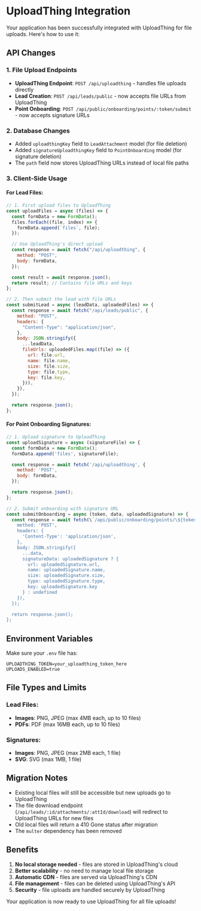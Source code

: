 # UploadThing Integration

Your application has been successfully integrated with UploadThing for file uploads. Here's how to use it:

## API Changes

### 1. File Upload Endpoints

- **UploadThing Endpoint**: `POST /api/uploadthing` - handles file uploads directly
- **Lead Creation**: `POST /api/leads/public` - now accepts file URLs from UploadThing
- **Point Onboarding**: `POST /api/public/onboarding/points/:token/submit` - now accepts signature URLs

### 2. Database Changes

- Added `uploadthingKey` field to `LeadAttachment` model (for file deletion)
- Added `signatureUploadthingKey` field to `PointOnboarding` model (for signature deletion)
- The `path` field now stores UploadThing URLs instead of local file paths

### 3. Client-Side Usage

#### For Lead Files:

```javascript
// 1. First upload files to UploadThing
const uploadFiles = async (files) => {
  const formData = new FormData();
  files.forEach((file, index) => {
    formData.append(`files`, file);
  });

  // Use UploadThing's direct upload
  const response = await fetch("/api/uploadthing", {
    method: "POST",
    body: formData,
  });

  const result = await response.json();
  return result; // Contains file URLs and keys
};

// 2. Then submit the lead with file URLs
const submitLead = async (leadData, uploadedFiles) => {
  const response = await fetch("/api/leads/public", {
    method: "POST",
    headers: {
      "Content-Type": "application/json",
    },
    body: JSON.stringify({
      ...leadData,
      fileUrls: uploadedFiles.map((file) => ({
        url: file.url,
        name: file.name,
        size: file.size,
        type: file.type,
        key: file.key,
      })),
    }),
  });

  return response.json();
};
```

#### For Point Onboarding Signatures:

```javascript
// 1. Upload signature to UploadThing
const uploadSignature = async (signatureFile) => {
  const formData = new FormData();
  formData.append('files', signatureFile);

  const response = await fetch('/api/uploadthing', {
    method: 'POST',
    body: formData,
  });

  return response.json();
};

// 2. Submit onboarding with signature URL
const submitOnboarding = async (token, data, uploadedSignature) => {
  const response = await fetch(\`/api/public/onboarding/points/\${token}/submit\`, {
    method: 'POST',
    headers: {
      'Content-Type': 'application/json',
    },
    body: JSON.stringify({
      ...data,
      signatureData: uploadedSignature ? {
        url: uploadedSignature.url,
        name: uploadedSignature.name,
        size: uploadedSignature.size,
        type: uploadedSignature.type,
        key: uploadedSignature.key
      } : undefined
    }),
  });

  return response.json();
};
```

## Environment Variables

Make sure your `.env` file has:

```
UPLOADTHING_TOKEN=your_uploadthing_token_here
UPLOADS_ENABLED=true
```

## File Types and Limits

### Lead Files:

- **Images**: PNG, JPEG (max 4MB each, up to 10 files)
- **PDFs**: PDF (max 16MB each, up to 10 files)

### Signatures:

- **Images**: PNG, JPEG (max 2MB each, 1 file)
- **SVG**: SVG (max 1MB, 1 file)

## Migration Notes

- Existing local files will still be accessible but new uploads go to UploadThing
- The file download endpoint (`/api/leads/:id/attachments/:attId/download`) will redirect to UploadThing URLs for new files
- Old local files will return a 410 Gone status after migration
- The `multer` dependency has been removed

## Benefits

1. **No local storage needed** - files are stored in UploadThing's cloud
2. **Better scalability** - no need to manage local file storage
3. **Automatic CDN** - files are served via UploadThing's CDN
4. **File management** - files can be deleted using UploadThing's API
5. **Security** - file uploads are handled securely by UploadThing

Your application is now ready to use UploadThing for all file uploads!
